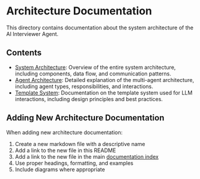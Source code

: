 # Architecture Documentation

This directory contains documentation about the system architecture of the AI Interviewer Agent.

## Contents

- [System Architecture](system_architecture.md): Overview of the entire system architecture, including components, data flow, and communication patterns.
- [Agent Architecture](agent_architecture.md): Detailed explanation of the multi-agent architecture, including agent types, responsibilities, and interactions.
- [Template System](template_system.md): Documentation on the template system used for LLM interactions, including design principles and best practices.

## Adding New Architecture Documentation

When adding new architecture documentation:

1. Create a new markdown file with a descriptive name
2. Add a link to the new file in this README
3. Add a link to the new file in the main [documentation index](../index.md)
4. Use proper headings, formatting, and examples
5. Include diagrams where appropriate 